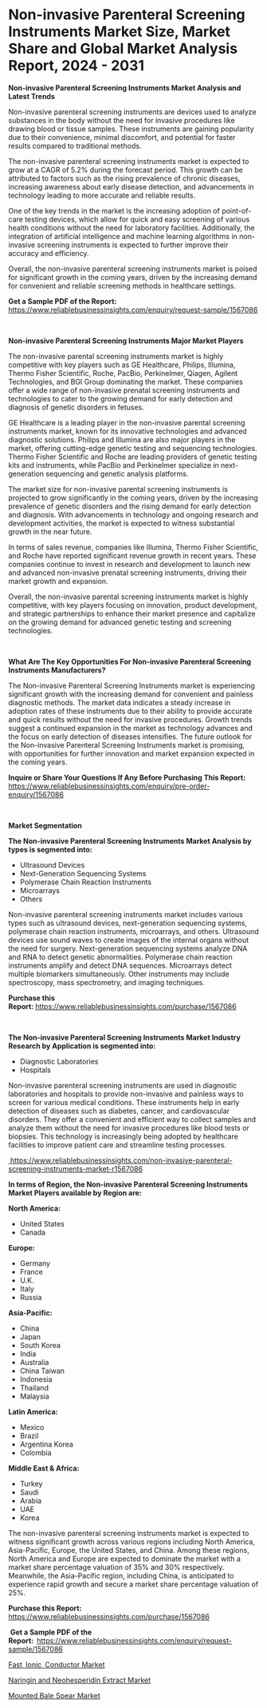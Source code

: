 <p><h1>Non-invasive Parenteral Screening Instruments Market Size, Market Share and Global Market Analysis Report, 2024 - 2031</h1></p><p><strong>Non-invasive Parenteral Screening Instruments Market Analysis and Latest Trends</strong></p>
<p><p>Non-invasive parenteral screening instruments are devices used to analyze substances in the body without the need for invasive procedures like drawing blood or tissue samples. These instruments are gaining popularity due to their convenience, minimal discomfort, and potential for faster results compared to traditional methods.</p><p>The non-invasive parenteral screening instruments market is expected to grow at a CAGR of 5.2% during the forecast period. This growth can be attributed to factors such as the rising prevalence of chronic diseases, increasing awareness about early disease detection, and advancements in technology leading to more accurate and reliable results.</p><p>One of the key trends in the market is the increasing adoption of point-of-care testing devices, which allow for quick and easy screening of various health conditions without the need for laboratory facilities. Additionally, the integration of artificial intelligence and machine learning algorithms in non-invasive screening instruments is expected to further improve their accuracy and efficiency.</p><p>Overall, the non-invasive parenteral screening instruments market is poised for significant growth in the coming years, driven by the increasing demand for convenient and reliable screening methods in healthcare settings.</p></p>
<p><strong>Get a Sample PDF of the Report:&nbsp;</strong> <a href="https://www.reliablebusinessinsights.com/enquiry/request-sample/1567086">https://www.reliablebusinessinsights.com/enquiry/request-sample/1567086</a></p>
<p>&nbsp;</p>
<p><strong>Non-invasive Parenteral Screening Instruments Major Market Players</strong></p>
<p><p>The non-invasive parental screening instruments market is highly competitive with key players such as GE Healthcare, Philips, Illumina, Thermo Fisher Scientific, Roche, PacBio, Perkinelmer, Qiagen, Agilent Technologies, and BGI Group dominating the market. These companies offer a wide range of non-invasive prenatal screening instruments and technologies to cater to the growing demand for early detection and diagnosis of genetic disorders in fetuses.</p><p>GE Healthcare is a leading player in the non-invasive parental screening instruments market, known for its innovative technologies and advanced diagnostic solutions. Philips and Illumina are also major players in the market, offering cutting-edge genetic testing and sequencing technologies. Thermo Fisher Scientific and Roche are leading providers of genetic testing kits and instruments, while PacBio and Perkinelmer specialize in next-generation sequencing and genetic analysis platforms.</p><p>The market size for non-invasive parental screening instruments is projected to grow significantly in the coming years, driven by the increasing prevalence of genetic disorders and the rising demand for early detection and diagnosis. With advancements in technology and ongoing research and development activities, the market is expected to witness substantial growth in the near future.</p><p>In terms of sales revenue, companies like Illumina, Thermo Fisher Scientific, and Roche have reported significant revenue growth in recent years. These companies continue to invest in research and development to launch new and advanced non-invasive prenatal screening instruments, driving their market growth and expansion.</p><p>Overall, the non-invasive parental screening instruments market is highly competitive, with key players focusing on innovation, product development, and strategic partnerships to enhance their market presence and capitalize on the growing demand for advanced genetic testing and screening technologies.</p></p>
<p>&nbsp;</p>
<p><strong>What Are The Key Opportunities For Non-invasive Parenteral Screening Instruments Manufacturers?</strong></p>
<p><p>The Non-invasive Parenteral Screening Instruments market is experiencing significant growth with the increasing demand for convenient and painless diagnostic methods. The market data indicates a steady increase in adoption rates of these instruments due to their ability to provide accurate and quick results without the need for invasive procedures. Growth trends suggest a continued expansion in the market as technology advances and the focus on early detection of diseases intensifies. The future outlook for the Non-invasive Parenteral Screening Instruments market is promising, with opportunities for further innovation and market expansion expected in the coming years.</p></p>
<p><strong>Inquire or Share Your Questions If Any Before Purchasing This Report:</strong> <a href="https://www.reliablebusinessinsights.com/enquiry/pre-order-enquiry/1567086">https://www.reliablebusinessinsights.com/enquiry/pre-order-enquiry/1567086</a></p>
<p>&nbsp;</p>
<p><strong>Market Segmentation</strong></p>
<p><strong>The Non-invasive Parenteral Screening Instruments Market Analysis by types is segmented into:</strong></p>
<p><ul><li>Ultrasound Devices</li><li>Next-Generation Sequencing Systems</li><li>Polymerase Chain Reaction Instruments</li><li>Microarrays</li><li>Others</li></ul></p>
<p><p>Non-invasive parenteral screening instruments market includes various types such as ultrasound devices, next-generation sequencing systems, polymerase chain reaction instruments, microarrays, and others. Ultrasound devices use sound waves to create images of the internal organs without the need for surgery. Next-generation sequencing systems analyze DNA and RNA to detect genetic abnormalities. Polymerase chain reaction instruments amplify and detect DNA sequences. Microarrays detect multiple biomarkers simultaneously. Other instruments may include spectroscopy, mass spectrometry, and imaging techniques.</p></p>
<p><strong>Purchase this Report:&nbsp;</strong><a href="https://www.reliablebusinessinsights.com/purchase/1567086">https://www.reliablebusinessinsights.com/purchase/1567086</a></p>
<p>&nbsp;</p>
<p><strong>The Non-invasive Parenteral Screening Instruments Market Industry Research by Application is segmented into:</strong></p>
<p><ul><li>Diagnostic Laboratories</li><li>Hospitals</li></ul></p>
<p><p>Non-invasive parenteral screening instruments are used in diagnostic laboratories and hospitals to provide non-invasive and painless ways to screen for various medical conditions. These instruments help in early detection of diseases such as diabetes, cancer, and cardiovascular disorders. They offer a convenient and efficient way to collect samples and analyze them without the need for invasive procedures like blood tests or biopsies. This technology is increasingly being adopted by healthcare facilities to improve patient care and streamline testing processes.</p></p>
<p><a href="https://www.reliablebusinessinsights.com/non-invasive-parenteral-screening-instruments-market-r1567086">&nbsp;https://www.reliablebusinessinsights.com/non-invasive-parenteral-screening-instruments-market-r1567086</a></p>
<p><strong>In terms of Region, the Non-invasive Parenteral Screening Instruments Market Players available by Region are:</strong></p>
<p>
    <p> <strong> North America: </strong>
        <ul>
            <li>United States</li>
            <li>Canada</li>
        </ul>
        </p> 
    <p> <strong> Europe: </strong>
        <ul>
            <li>Germany</li>
            <li>France</li>
            <li>U.K.</li>
            <li>Italy</li>
            <li>Russia</li>
        </ul>
        </p> 
    <p> <strong> Asia-Pacific: </strong>
        <ul>
            <li>China</li>
            <li>Japan</li>
            <li>South Korea</li>
            <li>India</li>
            <li>Australia</li>
            <li>China Taiwan</li>
            <li>Indonesia</li>
            <li>Thailand</li>
            <li>Malaysia</li>
        </ul>
        </p> 
    <p> <strong> Latin America: </strong>
        <ul>
            <li>Mexico</li>
            <li>Brazil</li>
            <li>Argentina Korea</li>
            <li>Colombia</li>
        </ul>
        </p> 
    <p> <strong> Middle East & Africa: </strong>
        <ul>
            <li>Turkey</li>
            <li>Saudi</li>
            <li>Arabia</li>
            <li>UAE</li>
            <li>Korea</li>
        </ul>
    </p>
    </p>
<p><p>The non-invasive parenteral screening instruments market is expected to witness significant growth across various regions including North America, Asia-Pacific, Europe, the United States, and China. Among these regions, North America and Europe are expected to dominate the market with a market share percentage valuation of 35% and 30% respectively. Meanwhile, the Asia-Pacific region, including China, is anticipated to experience rapid growth and secure a market share percentage valuation of 25%.</p></p>
<p><strong>Purchase this Report: </strong><a href="https://www.reliablebusinessinsights.com/purchase/1567086">https://www.reliablebusinessinsights.com/purchase/1567086</a></p>
<p>&nbsp;<strong>Get a Sample PDF of the Report:&nbsp;&nbsp;</strong><a href="https://www.reliablebusinessinsights.com/enquiry/request-sample/1567086">https://www.reliablebusinessinsights.com/enquiry/request-sample/1567086</a></p>
<p><strong></strong></p>
<p><p><a href="https://github.com/luckyshygirl/Market-Research-Report-List-4/blob/main/fast-ionic-conductor-market.md">Fast Ionic Conductor Market</a></p><p><a href="https://github.com/vimar16th/Market-Research-Report-List-4/blob/main/naringin-and-neohesperidin-extract-market.md">Naringin and Neohesperidin Extract Market</a></p><p><a href="https://github.com/markusgodoy/Market-Research-Report-List-3/blob/main/mounted-bale-spear-market.md">Mounted Bale Spear Market</a></p></p>